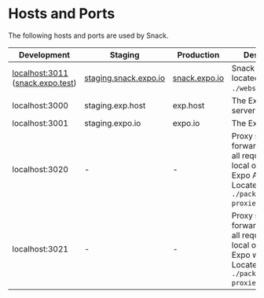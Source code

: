 # Hosts and Ports

The following hosts and ports are used by Snack.

| Development | Staging | Production | Description |
|---|---|---|---|
| [localhost:3011](http://localhost:3011) ([snack.expo.test](http://snack.expo.test)) | [staging.snack.expo.io](https://staging.snack.expo.io) | [snack.expo.io](https://snack.expo.io) | Snack web-app located in `./website`. |
| localhost:3000 | staging.exp.host | exp.host | The Expo API server. |
| localhost:3001 | staging.expo.io | expo.io | The Expo website. |
| localhost:3020 | - | - | Proxy server that forwards and logs all requests to the local or staging Expo API server. Located in `./packages/snack-proxies`. |
| localhost:3021 | - | - | Proxy server that forwards and logs all requests to the local or staging Expo website. Located in `./packages/snack-proxies`. |

<!-- | localhost:3023 | - | - | Proxy server that forwards and logs requests for the web-player. Located in `./packages/snack-proxies`. |
| localhost:3024 | - | - | Proxy server that forwards and logs requests for the web-player CDN. Located in `./packages/snack-proxies`. | -->
<!-- | localhost:3012 (snackager.expo.test) | staging.snackager.expo.io | snackager.expo.io | Snackager bundler service. | -->
